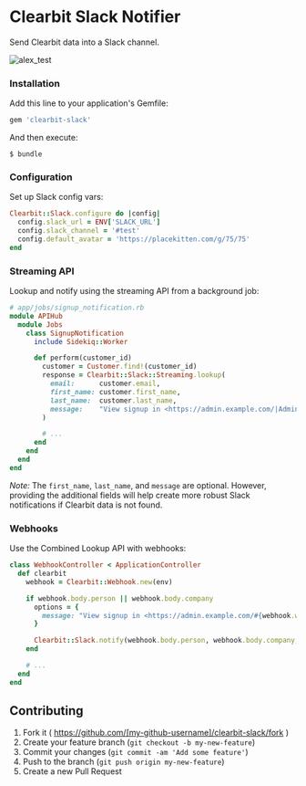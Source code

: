 # Clearbit Slack Notifier

Send Clearbit data into a Slack channel.

![alex_test](https://cloud.githubusercontent.com/assets/739782/8149387/3f89cd68-1276-11e5-863c-5529237bfe6c.png)

### Installation

Add this line to your application's Gemfile:

```ruby
gem 'clearbit-slack'
```

And then execute:

    $ bundle

### Configuration

Set up Slack config vars:

```ruby
Clearbit::Slack.configure do |config|
  config.slack_url = ENV['SLACK_URL']
  config.slack_channel = '#test'
  config.default_avatar = 'https://placekitten.com/g/75/75'
end
```

### Streaming API

Lookup and notify using the streaming API from a background job:

```ruby
# app/jobs/signup_notification.rb
module APIHub
  module Jobs
    class SignupNotification
      include Sidekiq::Worker

      def perform(customer_id)
        customer = Customer.find!(customer_id)
        response = Clearbit::Slack::Streaming.lookup(
          email:      customer.email,                                           # required
          first_name: customer.first_name,                                      # optional
          last_name:  customer.last_name,                                       # optional
          message:    "View signup in <https://admin.example.com/|Admin Panel>" # optional
        )

        # ...
      end
    end
  end
end
```

_Note:_ The `first_name`, `last_name`, and `message` are optional. However, providing the additional fields will help create more robust Slack notifications if Clearbit data is not found.

### Webhooks

Use the Combined Lookup API with webhooks:

```ruby
class WebhookController < ApplicationController
  def clearbit
    webhook = Clearbit::Webhook.new(env)

    if webhook.body.person || webhook.body.company
      options = {
        message: "View signup in <https://admin.example.com/#{webhook.webhook_id}|Admin Panel>"
      }

      Clearbit::Slack.notify(webhook.body.person, webhook.body.company, options)
    end

    # ...
  end
end
```

## Contributing

1. Fork it ( https://github.com/[my-github-username]/clearbit-slack/fork )
2. Create your feature branch (`git checkout -b my-new-feature`)
3. Commit your changes (`git commit -am 'Add some feature'`)
4. Push to the branch (`git push origin my-new-feature`)
5. Create a new Pull Request
